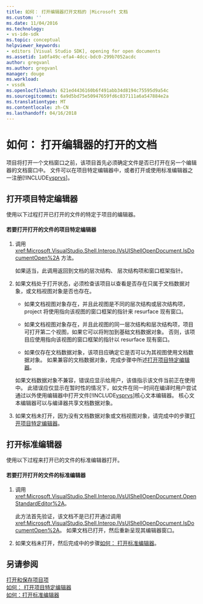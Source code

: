 ```yaml
---
title: 如何： 打开编辑器打开文档的 |Microsoft 文档
ms.custom: ''
ms.date: 11/04/2016
ms.technology:
- vs-ide-sdk
ms.topic: conceptual
helpviewer_keywords:
- editors [Visual Studio SDK], opening for open documents
ms.assetid: 1a0fa49c-efa4-4dcc-bdc0-299b7052acdc
author: gregvanl
ms.author: gregvanl
manager: douge
ms.workload:
- vssdk
ms.openlocfilehash: 621ed4436160b6f491abb34d8194c75595d9a54c
ms.sourcegitcommit: 6a9d5bd75e50947659fd6c837111a6a547884e2a
ms.translationtype: MT
ms.contentlocale: zh-CN
ms.lasthandoff: 04/16/2018
---
```

# <a name="how-to-open-editors-for-open-documents"></a>如何： 打开编辑器的打开的文档
项目将打开一个文档窗口之前，该项目首先必须确定文件是否已打开在另一个编辑器的文档窗口中。 文件可以在项目特定编辑器中，或者打开或使用标准编辑器之一注册[!INCLUDE[vsprvs](../code-quality/includes/vsprvs_md.md)]。  
  
## <a name="opening-a-project-specific-editor"></a>打开项目特定编辑器  
 使用以下过程打开已打开的文件的特定于项目的编辑器。  
  
#### <a name="to-open-a-project-specific-editor-for-an-open-file"></a>若要打开打开的文件的项目特定编辑器  
  
1.  调用 <xref:Microsoft.VisualStudio.Shell.Interop.IVsUIShellOpenDocument.IsDocumentOpen%2A> 方法。  
  
     如果适当，此调用返回到文档的层次结构、 层次结构项和窗口框架指针。  
  
2.  如果文档处于打开状态，必须检查该项目以查看是否存在只属于文档数据对象，或文档视图对象是否也存在。  
  
    -   如果文档视图对象存在，并且此视图是不同的层次结构或层次结构项，project 将使用指向该视图的窗口框架的指针来 resurface 现有窗口。  
  
    -   如果文档视图对象存在，并且此视图的同一层次结构和层次结构项，项目可打开第二个视图，如果它可以将附加到基础文档数据对象。 否则，该项目应使用指向该视图的窗口框架的指针以 resurface 现有窗口。  
  
    -   如果仅存在文档数据对象，该项目应确定它是否可以为其视图使用文档数据对象。 如果兼容的文档数据对象，完成步骤中所述[打开项目特定编辑器](../extensibility/how-to-open-project-specific-editors.md)。  
  
     如果文档数据对象不兼容，错误应显示给用户，该值指示该文件当前正在使用中。 此错误应仅显示在暂时性的情况下，如文件在同一时间在编译时用户尝试通过以外使用编辑器中打开文件[!INCLUDE[vsprvs](../code-quality/includes/vsprvs_md.md)]核心文本编辑器。 核心文本编辑器可以与编译器共享文档数据对象。  
  
3.  如果文档未打开，因为没有文档数据对象或文档视图对象，请完成中的步骤[打开项目特定编辑器](../extensibility/how-to-open-project-specific-editors.md)。  
  
## <a name="opening-a-standard-editor"></a>打开标准编辑器  
 使用以下过程来打开已的文件的标准编辑器打开。  
  
#### <a name="to-open-a-standard-editor-for-an-open-file"></a>若要打开打开的文件的标准编辑器  
  
1.  调用 <xref:Microsoft.VisualStudio.Shell.Interop.IVsUIShellOpenDocument.OpenStandardEditor%2A>。  
  
     此方法首先验证，该文档不是已打开通过调用<xref:Microsoft.VisualStudio.Shell.Interop.IVsUIShellOpenDocument.IsDocumentOpen%2A>。 如果文档已打开，然后重新呈现其编辑器窗口。  
  
2.  如果文档未打开，然后完成中的步骤[如何： 打开标准编辑器](../extensibility/how-to-open-standard-editors.md)。  
  
## <a name="see-also"></a>另请参阅  
 [打开和保存项目项](../extensibility/internals/opening-and-saving-project-items.md)   
 [如何： 打开项目特定编辑器](../extensibility/how-to-open-project-specific-editors.md)   
 [如何：打开标准编辑器](../extensibility/how-to-open-standard-editors.md)